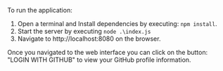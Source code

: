 To run the application:

1. Open a terminal and Install dependencies by executing: `npm install`.
2. Start the server by executing `node .\index.js`
3. Navigate to http://localhost:8080 on the browser.

Once you navigated to the web interface you can click on the button: "LOGIN WITH GITHUB" to view your GitHub profile information.